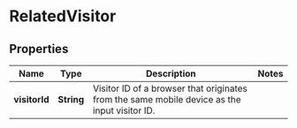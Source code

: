 

# RelatedVisitor


## Properties

| Name | Type | Description | Notes |
|------------ | ------------- | ------------- | -------------|
|**visitorId** | **String** | Visitor ID of a browser that originates from the same mobile device as the input visitor ID. |  |



